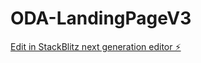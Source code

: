# ODA-LandingPageV3

[Edit in StackBlitz next generation editor ⚡️](https://stackblitz.com/~/github.com/afelipeg/ODA-LandingPageV3)